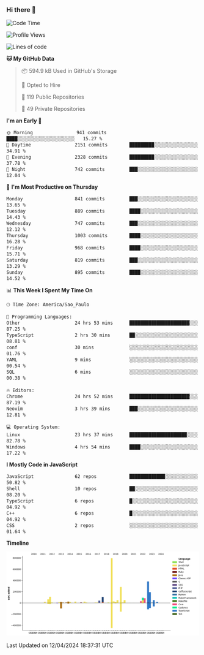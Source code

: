 ### Hi there 👋

<!--START_SECTION:waka-->
![Code Time](http://img.shields.io/badge/Code%20Time-5%2C857%20hrs%2028%20mins-blue)

![Profile Views](http://img.shields.io/badge/Profile%20Views-0-blue)

![Lines of code](https://img.shields.io/badge/From%20Hello%20World%20I%27ve%20Written-2.5%20million%20lines%20of%20code-blue)

**🐱 My GitHub Data** 

> 📦 594.9 kB Used in GitHub's Storage 
 > 
> 💼 Opted to Hire
 > 
> 📜 119 Public Repositories 
 > 
> 🔑 49 Private Repositories 
 > 
**I'm an Early 🐤** 

```text
🌞 Morning                941 commits         ████░░░░░░░░░░░░░░░░░░░░░   15.27 % 
🌆 Daytime                2151 commits        █████████░░░░░░░░░░░░░░░░   34.91 % 
🌃 Evening                2328 commits        █████████░░░░░░░░░░░░░░░░   37.78 % 
🌙 Night                  742 commits         ███░░░░░░░░░░░░░░░░░░░░░░   12.04 % 
```
📅 **I'm Most Productive on Thursday** 

```text
Monday                   841 commits         ███░░░░░░░░░░░░░░░░░░░░░░   13.65 % 
Tuesday                  889 commits         ████░░░░░░░░░░░░░░░░░░░░░   14.43 % 
Wednesday                747 commits         ███░░░░░░░░░░░░░░░░░░░░░░   12.12 % 
Thursday                 1003 commits        ████░░░░░░░░░░░░░░░░░░░░░   16.28 % 
Friday                   968 commits         ████░░░░░░░░░░░░░░░░░░░░░   15.71 % 
Saturday                 819 commits         ███░░░░░░░░░░░░░░░░░░░░░░   13.29 % 
Sunday                   895 commits         ████░░░░░░░░░░░░░░░░░░░░░   14.52 % 
```


📊 **This Week I Spent My Time On** 

```text
🕑︎ Time Zone: America/Sao_Paulo

💬 Programming Languages: 
Other                    24 hrs 53 mins      ██████████████████████░░░   87.25 % 
TypeScript               2 hrs 30 mins       ██░░░░░░░░░░░░░░░░░░░░░░░   08.81 % 
conf                     30 mins             ░░░░░░░░░░░░░░░░░░░░░░░░░   01.76 % 
YAML                     9 mins              ░░░░░░░░░░░░░░░░░░░░░░░░░   00.54 % 
SQL                      6 mins              ░░░░░░░░░░░░░░░░░░░░░░░░░   00.38 % 

🔥 Editors: 
Chrome                   24 hrs 52 mins      ██████████████████████░░░   87.19 % 
Neovim                   3 hrs 39 mins       ███░░░░░░░░░░░░░░░░░░░░░░   12.81 % 

💻 Operating System: 
Linux                    23 hrs 37 mins      █████████████████████░░░░   82.78 % 
Windows                  4 hrs 54 mins       ████░░░░░░░░░░░░░░░░░░░░░   17.22 % 
```

**I Mostly Code in JavaScript** 

```text
JavaScript               62 repos            █████████████░░░░░░░░░░░░   50.82 % 
Shell                    10 repos            ██░░░░░░░░░░░░░░░░░░░░░░░   08.20 % 
TypeScript               6 repos             █░░░░░░░░░░░░░░░░░░░░░░░░   04.92 % 
C++                      6 repos             █░░░░░░░░░░░░░░░░░░░░░░░░   04.92 % 
CSS                      2 repos             ░░░░░░░░░░░░░░░░░░░░░░░░░   01.64 % 
```



**Timeline**

![Lines of Code chart](https://raw.githubusercontent.com/jampow/jampow/master/assets/bar_graph.png)


 Last Updated on 12/04/2024 18:37:31 UTC
<!--END_SECTION:waka-->
